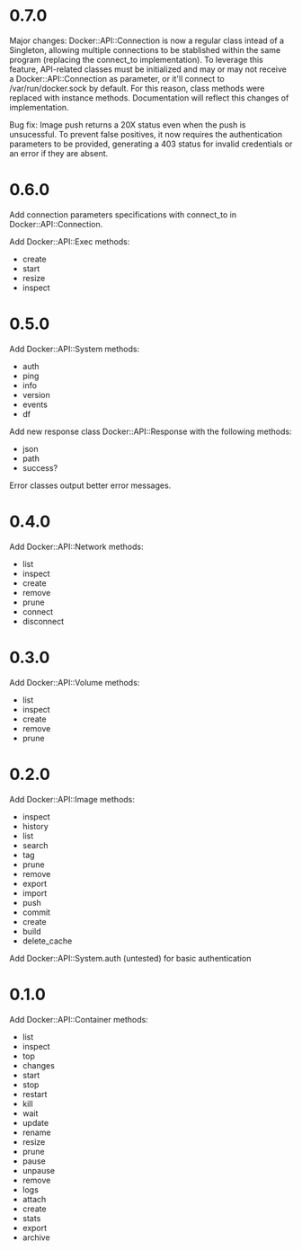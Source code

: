 # 0.7.0

Major changes: Docker::API::Connection is now a regular class intead of a Singleton, allowing multiple connections to be stablished within the same program (replacing the connect_to implementation). To leverage this feature, API-related classes must be initialized and may or may not receive a Docker::API::Connection as parameter, or it'll connect to /var/run/docker.sock by default. For this reason, class methods were replaced with instance methods. Documentation will reflect this changes of implementation.

Bug fix: Image push returns a 20X status even when the push is unsucessful. To prevent false positives, it now requires the authentication parameters to be provided, generating a 403 status for invalid credentials or an error if they are absent.

# 0.6.0

Add connection parameters specifications with connect_to in Docker::API::Connection.

Add Docker::API::Exec methods:
* create
* start
* resize
* inspect

# 0.5.0

Add Docker::API::System methods:
* auth
* ping
* info
* version
* events
* df

Add new response class Docker::API::Response with the following methods:
* json
* path
* success?

Error classes output better error messages.

# 0.4.0

Add Docker::API::Network methods:
* list
* inspect
* create
* remove
* prune
* connect
* disconnect

# 0.3.0

Add Docker::API::Volume methods:
* list
* inspect
* create
* remove
* prune


# 0.2.0

Add Docker::API::Image methods:
* inspect
* history
* list
* search
* tag
* prune
* remove
* export
* import
* push
* commit
* create
* build
* delete_cache

Add Docker::API::System.auth (untested) for basic authentication

# 0.1.0

Add Docker::API::Container methods:
* list
* inspect
* top
* changes
* start
* stop
* restart
* kill
* wait
* update
* rename
* resize
* prune
* pause
* unpause
* remove
* logs
* attach
* create
* stats
* export
* archive